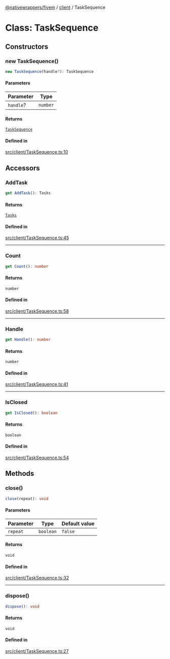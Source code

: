[@nativewrappers/fivem](../../README.md) / [client](../README.md) / TaskSequence

# Class: TaskSequence

## Constructors

### new TaskSequence()

```ts
new TaskSequence(handle?): TaskSequence
```

#### Parameters

| Parameter | Type |
| ------ | ------ |
| `handle`? | `number` |

#### Returns

[`TaskSequence`](TaskSequence.md)

#### Defined in

[src/client/TaskSequence.ts:10](https://github.com/nativewrappers/fivem/blob/5ebb4b78605d0cb7cf468eefa811c3a586dedc74/src/client/TaskSequence.ts#L10)

## Accessors

### AddTask

```ts
get AddTask(): Tasks
```

#### Returns

[`Tasks`](Tasks.md)

#### Defined in

[src/client/TaskSequence.ts:45](https://github.com/nativewrappers/fivem/blob/5ebb4b78605d0cb7cf468eefa811c3a586dedc74/src/client/TaskSequence.ts#L45)

***

### Count

```ts
get Count(): number
```

#### Returns

`number`

#### Defined in

[src/client/TaskSequence.ts:58](https://github.com/nativewrappers/fivem/blob/5ebb4b78605d0cb7cf468eefa811c3a586dedc74/src/client/TaskSequence.ts#L58)

***

### Handle

```ts
get Handle(): number
```

#### Returns

`number`

#### Defined in

[src/client/TaskSequence.ts:41](https://github.com/nativewrappers/fivem/blob/5ebb4b78605d0cb7cf468eefa811c3a586dedc74/src/client/TaskSequence.ts#L41)

***

### IsClosed

```ts
get IsClosed(): boolean
```

#### Returns

`boolean`

#### Defined in

[src/client/TaskSequence.ts:54](https://github.com/nativewrappers/fivem/blob/5ebb4b78605d0cb7cf468eefa811c3a586dedc74/src/client/TaskSequence.ts#L54)

## Methods

### close()

```ts
close(repeat): void
```

#### Parameters

| Parameter | Type | Default value |
| ------ | ------ | ------ |
| `repeat` | `boolean` | `false` |

#### Returns

`void`

#### Defined in

[src/client/TaskSequence.ts:32](https://github.com/nativewrappers/fivem/blob/5ebb4b78605d0cb7cf468eefa811c3a586dedc74/src/client/TaskSequence.ts#L32)

***

### dispose()

```ts
dispose(): void
```

#### Returns

`void`

#### Defined in

[src/client/TaskSequence.ts:27](https://github.com/nativewrappers/fivem/blob/5ebb4b78605d0cb7cf468eefa811c3a586dedc74/src/client/TaskSequence.ts#L27)
